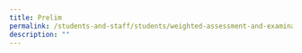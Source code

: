 ```yaml
---
title: Prelim
permalink: /students-and-staff/students/weighted-assessment-and-examination/prelim/
description: ""
---
```

